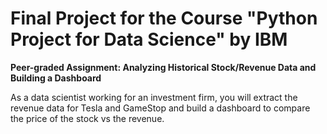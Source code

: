 # Final Project for the Course "Python Project for Data Science" by IBM

**Peer-graded Assignment: Analyzing Historical Stock/Revenue Data and Building a Dashboard**

As a data scientist working for an investment firm, you will extract the revenue data for Tesla and GameStop and build a dashboard to compare the price of the stock vs the revenue.
